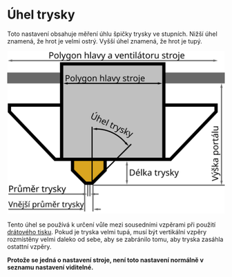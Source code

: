 Úhel trysky
====
Toto nastavení obsahuje měření úhlu špičky trysky ve stupních. Nižší úhel znamená, že hrot je velmi ostrý. Vyšší úhel znamená, že hrot je tupý.

![Rozměry tiskové hlavy](../images/head_dimensions_cs.svg)

Tento úhel se používá k určení vůle mezi sousedními vzpěrami při použití [drátového tisku](../experimental/wireframe_enabled.md). Pokud je tryska velmi tupá, musí být vertikální vzpěry rozmístěny velmi daleko od sebe, aby se zabránilo tomu, aby tryska zasáhla ostattní vzpěry.

**Protože se jedná o nastavení stroje, není toto nastavení normálně v seznamu nastavení viditelné.**
